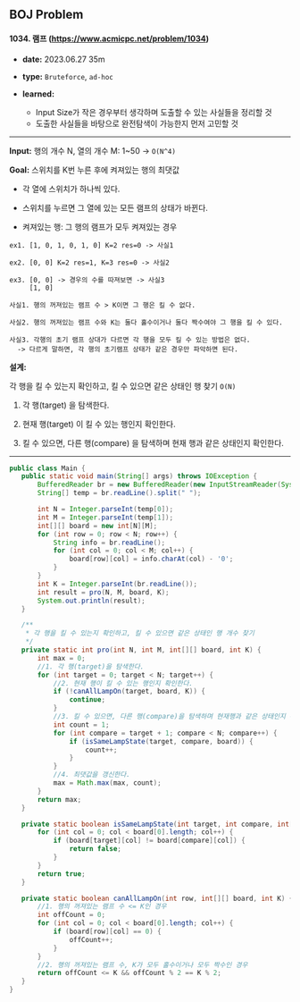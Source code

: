 ## BOJ Problem

#### 1034. 램프 (https://www.acmicpc.net/problem/1034)

- **date:**  2023.06.27 35m

- **type:** `Bruteforce`, `ad-hoc`

- **learned:**
  - Input Size가 작은 경우부터 생각하며 도출할 수 있는 사실들을 정리할 것
  - 도출한 사실들을 바탕으로 완전탐색이 가능한지 먼저 고민할 것

---

**Input:** 행의 개수 N, 열의 개수 M: 1~50 -> `O(N^4)`

**Goal:** 스위치를 K번 누른 후에 켜져있는 행의 최댓값

- 각 열에 스위치가 하나씩 있다.

- 스위치를 누르면 그 열에 있는 모든 램프의 상태가 바뀐다.

- 켜져있는 행: 그 행의 램프가 모두 켜져있는 경우


```
ex1. [1, 0, 1, 0, 1, 0] K=2 res=0 -> 사실1

ex2. [0, 0] K=2 res=1, K=3 res=0 -> 사실2

ex3. [0, 0] -> 경우의 수를 따져보면 -> 사실3
     [1, 0]
```


```
사실1. 행의 꺼져있는 램프 수 > K이면 그 행은 킬 수 없다.

사실2. 행의 꺼져있는 램프 수와 K는 둘다 홀수이거나 둘다 짝수여야 그 행을 킬 수 있다.

사실3. 각행의 초기 램프 상대가 다르면 각 행을 모두 킬 수 있는 방법은 없다.
  -> 다르게 말하면, 각 행의 초기램프 상태가 같은 경우만 파악하면 된다.
```



**설계:**

각 행을 킬 수 있는지 확인하고, 킬 수 있으면 같은 상태인 행 찾기 `O(N)`

1. 각 행(target) 을 탐색한다.

2. 현재 행(target) 이 킬 수 있는 행인지 확인한다.

3. 킬 수 있으면, 다른 행(compare) 을 탐색하며 현재 행과 같은 상태인지 확인한다.

---

 ```java
public class Main {
    public static void main(String[] args) throws IOException {
        BufferedReader br = new BufferedReader(new InputStreamReader(System.in));
        String[] temp = br.readLine().split(" ");

        int N = Integer.parseInt(temp[0]);
        int M = Integer.parseInt(temp[1]);
        int[][] board = new int[N][M];
        for (int row = 0; row < N; row++) {
            String info = br.readLine();
            for (int col = 0; col < M; col++) {
                board[row][col] = info.charAt(col) - '0';
            }
        }
        int K = Integer.parseInt(br.readLine());
        int result = pro(N, M, board, K);
        System.out.println(result);
    }

    /**
     * 각 행을 킬 수 있는지 확인하고, 킬 수 있으면 같은 상태인 행 개수 찾기
     */
    private static int pro(int N, int M, int[][] board, int K) {
        int max = 0;
        //1. 각 행(target)을 탐색한다.
        for (int target = 0; target < N; target++) {
            //2. 현재 행이 킬 수 있는 행인지 확인한다.
            if (!canAllLampOn(target, board, K)) {
                continue;
            }
            //3. 킬 수 있으면, 다른 행(compare)을 탐색하며 현재행과 같은 상태인지 확인한다.
            int count = 1;
            for (int compare = target + 1; compare < N; compare++) {
                if (isSameLampState(target, compare, board)) {
                    count++;
                }
            }
            //4. 최댓값을 갱신한다.
            max = Math.max(max, count);
        }
        return max;
    }

    private static boolean isSameLampState(int target, int compare, int[][] board) {
        for (int col = 0; col < board[0].length; col++) {
            if (board[target][col] != board[compare][col]) {
                return false;
            }
        }
        return true;
    }

    private static boolean canAllLampOn(int row, int[][] board, int K) {
        //1. 행의 꺼져있는 램프 수 <= K인 경우
        int offCount = 0;
        for (int col = 0; col < board[0].length; col++) {
            if (board[row][col] == 0) {
                offCount++;
            }
        }
        //2. 행의 꺼져있는 램프 수, K가 모두 홀수이거나 모두 짝수인 경우
        return offCount <= K && offCount % 2 == K % 2;
    }
}
 ```
